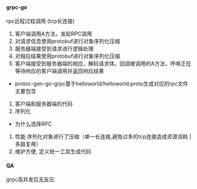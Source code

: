 #### grpc-go
rpc远程过程调用 (tcp长连接)
1. 客户端调用A方法，发起RPC调用
2. 对请求信息使用protobuf进行对象序列化压缩
3. 服务器端接受到请求进行逻辑处理
4. 对相应结果使用protobuf进行对象序列化压缩
5. 客户端接受到服务器端的相应，解码请求体。回调被调用的A方法，呼唤正在等待响应的客户端调用并返回响应结果

- protoc-gen-go-grpc基于helloworld/helloworld.proto生成对应的rpc文件
主要包含
1. 客户端和服务器端的代码
2. 序列化

- 为什么选择RPC
1. 性能 序列化对象进行了压缩（单一长连接,避免过多的tcp连接造成资源消耗 | 多路复用）
2. 维护方便, 定义统一工具生成代码

#### QA
grpc高并发后无反应